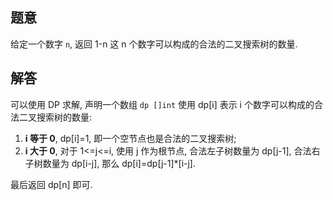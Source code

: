 ## 题意

给定一个数字 `n`, 返回 1-n 这 n 个数字可以构成的合法的二叉搜索树的数量.

## 解答

可以使用 DP 求解, 声明一个数组 `dp []int` 使用 dp[i] 表示 i 个数字可以构成的合法二叉搜索树的数量:

1. **i 等于 0**, dp[i]=1, 即一个空节点也是合法的二叉搜索树;
2. **i 大于 0**, 对于 1<=j<=i, 使用 j 作为根节点, 合法左子树数量为 dp[j-1], 合法右子树数量为 dp[i-j], 那么 dp[i]=dp[j-1]*[i-j].

最后返回 dp[n] 即可.